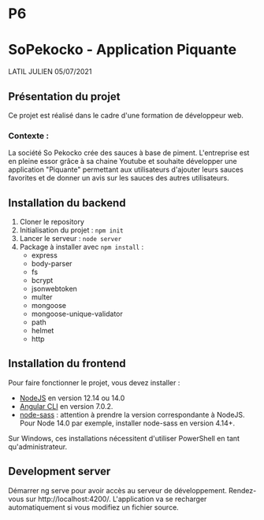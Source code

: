 # P6

SoPekocko - Application Piquante
================================
LATIL JULIEN
05/07/2021


Présentation du projet 
----------------------
Ce projet est réalisé dans le cadre d'une formation de développeur web.

### Contexte : 
La société So Pekocko crée des sauces à base de piment. L'entreprise est en pleine essor grâce
à sa chaine Youtube et souhaite développer une application "Piquante" permettant aux utilisateurs d'ajouter
leurs sauces favorites et de donner un avis sur les sauces des autres utilisateurs.

Installation du backend 
-----------------------
1. Cloner le repository
2. Initialisation du projet : `npm init`
3. Lancer le serveur : `node server`
4. Package à installer avec `npm install` :
    * express
    * body-parser
    * fs
    * bcrypt
    * jsonwebtoken
    * multer
    * mongoose
    * mongoose-unique-validator
    * path
    * helmet
    * http

Installation du frontend 
-----------------------

Pour faire fonctionner le projet, vous devez installer :
- [NodeJS](https://nodejs.org/en/download/) en version 12.14 ou 14.0 
- [Angular CLI](https://github.com/angular/angular-cli) en version 7.0.2.
- [node-sass](https://www.npmjs.com/package/node-sass) : attention à prendre la version correspondante à NodeJS. Pour Node 14.0 par exemple, installer node-sass en version 4.14+.

Sur Windows, ces installations nécessitent d'utiliser PowerShell en tant qu'administrateur.

## Development server

Démarrer ng serve pour avoir accès au serveur de développement. Rendez-vous sur http://localhost:4200/. L'application va se recharger automatiquement si vous modifiez un fichier source.

